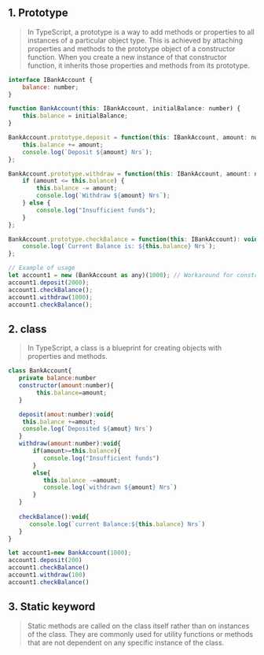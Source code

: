 ## 1. Prototype
> In TypeScript, a prototype is a way to add methods or properties to all instances of a particular object type. This is achieved by attaching properties and methods to the prototype object of a constructor function. When you create a new instance of that constructor function, it inherits those properties and methods from its prototype.

```javascript
interface IBankAccount {
    balance: number;
}

function BankAccount(this: IBankAccount, initialBalance: number) {
    this.balance = initialBalance;
}

BankAccount.prototype.deposit = function(this: IBankAccount, amount: number): void {
    this.balance += amount;
    console.log(`Deposit ${amount} Nrs`);
};

BankAccount.prototype.withdraw = function(this: IBankAccount, amount: number): void {
    if (amount <= this.balance) {
        this.balance -= amount;
        console.log(`Withdraw ${amount} Nrs`);
    } else {
        console.log("Insufficient funds");
    }
};

BankAccount.prototype.checkBalance = function(this: IBankAccount): void {
    console.log(`Current Balance is: ${this.balance} Nrs`);
};

// Example of usage
let account1 = new (BankAccount as any)(1000); // Workaround for constructor signature issue
account1.deposit(2000);
account1.checkBalance();
account1.withdraw(1000);
account1.checkBalance();

```
## 2. class
>In TypeScript, a class is a blueprint for creating objects with properties and methods. 

``` javascript
class BankAccount{
   private balance:number
   constructor(amount:number){
        this.balance=amount;
   }

   deposit(amout:number):void{
    this.balance +=amout;
    console.log(`Deposited ${amout} Nrs`)
   }
   withdraw(amount:number):void{
       if(amount>=this.balance){
          console.log("Insufficient funds")
       }
       else{
          this.balance -=amount;
          console.log(`withdrawn ${amount} Nrs`)
       }
   }
   
   checkBalance():void{
      console.log(`current Balance:${this.balance} Nrs`)
   }
}

let account1=new BankAccount(1000);
account1.deposit(200)
account1.checkBalance()
account1.withdraw(100)
account1.checkBalance()
```
## 3. Static keyword
> Static methods are called on the class itself rather than on instances of the class. They are commonly used for utility functions or methods that are not dependent on any specific instance of the class.